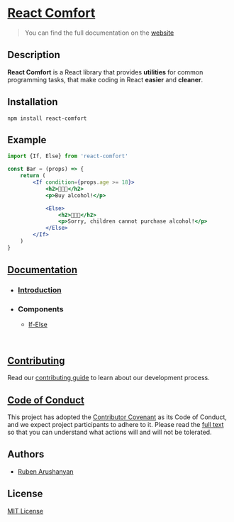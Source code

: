 # [React Comfort](https://ruben-arushanyan.github.io/react-comfort)
> You can find the full documentation on the [website](https://ruben-arushanyan.github.io/react-comfort)

## Description

**React Comfort** is a React library that provides **utilities** for common programming tasks, that make coding in React **easier** and **cleaner**.


## Installation

```
npm install react-comfort
```

## Example

```jsx
import {If, Else} from 'react-comfort'

const Bar = (props) => {
    return (
        <If condition={props.age >= 18}>
            <h2>🍺🍺🍺</h2>
            <p>Buy alcohol!</p>

            <Else>
                <h2>🚫🚫🚫</h2>
                <p>Sorry, children cannot purchase alcohol!</p>
            </Else>
        </If>
    )
}
```

## [Documentation](https://ruben-arushanyan.github.io/react-comfort)

- ### [Introduction](https://ruben-arushanyan.github.io/react-comfort/docs/introduction)
- ### Components
    - [If-Else](https://ruben-arushanyan.github.io/react-comfort/docs/components/if-else)

</br>

## [Contributing](https://github.com/ruben-arushanyan/react-comfort/blob/master/CONTRIBUTING.md)

Read our [contributing guide](https://github.com/ruben-arushanyan/react-comfort/blob/master/CONTRIBUTING.md) to learn about our development process.

## [Code of Conduct](https://github.com/ruben-arushanyan/react-comfort/blob/master/CODE_OF_CONDUCT.md)

This project has adopted the [Contributor Covenant](https://www.contributor-covenant.org) as its Code of Conduct, and we expect project participants to adhere to it. Please read the [full text](https://github.com/ruben-arushanyan/react-comfort/blob/master/CODE_OF_CONDUCT.md) so that you can understand what actions will and will not be tolerated.

## Authors

- [Ruben Arushanyan](https://github.com/ruben-arushanyan)

## License

[MIT License](https://github.com/Ruben-Arushanyan/react-comfort/blob/master/LICENSE)